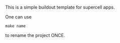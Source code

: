 This is a simple buildout template for supercell apps.

One can use

    make name

to rename the project ONCE.
